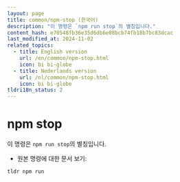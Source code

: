 ```yaml
---
layout: page
title: common/npm-stop (한국어)
description: "이 명령은 `npm run stop`의 별칭입니다."
content_hash: e70548fb36e35d6db6e08bcb74fb18b7bc83dcac
last_modified_at: 2024-11-02
related_topics:
  - title: English version
    url: /en/common/npm-stop.html
    icon: bi bi-globe
  - title: Nederlands version
    url: /nl/common/npm-stop.html
    icon: bi bi-globe
tldri18n_status: 2
---
```

# npm stop

이 명령은 `npm run stop`의 별칭입니다.

- 원본 명령에 대한 문서 보기:

`tldr npm run`
